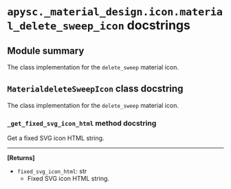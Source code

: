 # `apysc._material_design.icon.material_delete_sweep_icon` docstrings

## Module summary

The class implementation for the `delete_sweep` material icon.

## `MaterialdeleteSweepIcon` class docstring

The class implementation for the `delete_sweep` material icon.

### `_get_fixed_svg_icon_html` method docstring

Get a fixed SVG icon HTML string.<hr>

**[Returns]**

- `fixed_svg_icon_html`: str
  - Fixed SVG icon HTML string.